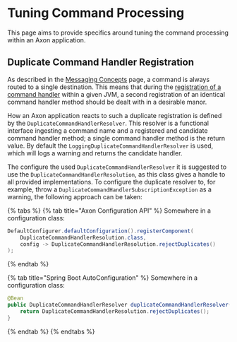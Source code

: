 # Tuning Command Processing

This page aims to provide specifics around tuning the command processing within an Axon application.‌

## Duplicate Command Handler Registration <a id="duplicate-command-handler-registration"></a>

As described in the [Messaging Concepts](../../axon-framework/messaging-concepts/) page, a command is always routed to a single destination. This means that during the [registration of a command handler](../../axon-framework/axon-framework-commands/configuration.md#registering-a-command-handler) within a given JVM, a second registration of an identical command handler method should be dealt with in a desirable manor.‌

How an Axon application reacts to such a duplicate registration is defined by the `DuplicateCommandHandlerResolver`. This resolver is a functional interface ingesting a command name and a registered and candidate command handler method; a single command handler method is the return value. By default the `LoggingDuplicateCommandHandlerResolver` is used, which will logs a warning and returns the candidate handler.‌

The configure the used `DuplicateCommandHandlerResolver` it is suggested to use the `DuplicateCommandHandlerResolution`, as this class gives a handle to all provided implementations. To configure the duplicate resolver to, for example, throw a `DuplicateCommandHandlerSubscriptionException` as a warning, the following approach can be taken:

{% tabs %}
{% tab title="Axon Configuration API" %}
Somewhere in a configuration class:

```java
DefaultConfigurer.defaultConfiguration().registerComponent(
    DuplicateCommandHandlerResolution.class,
    config -> DuplicateCommandHandlerResolution.rejectDuplicates()
);
```
{% endtab %}

{% tab title="Spring Boot AutoConfiguration" %}
Somewhere in a configuration class:

```java
@Bean
public DuplicateCommandHandlerResolver duplicateCommandHandlerResolver() {
    return DuplicateCommandHandlerResolution.rejectDuplicates();
}
```
{% endtab %}
{% endtabs %}

